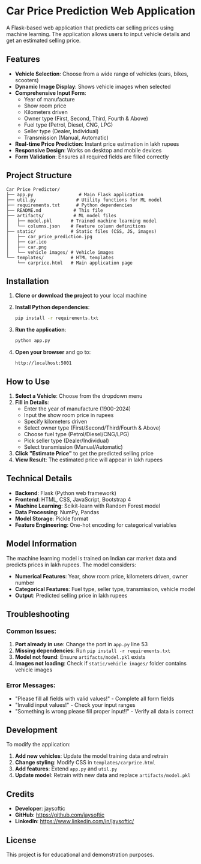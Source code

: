 # Car Price Prediction Web Application

A Flask-based web application that predicts car selling prices using machine learning. The application allows users to input vehicle details and get an estimated selling price.

## Features

- **Vehicle Selection**: Choose from a wide range of vehicles (cars, bikes, scooters)
- **Dynamic Image Display**: Shows vehicle images when selected
- **Comprehensive Input Form**: 
  - Year of manufacture
  - Show room price
  - Kilometers driven
  - Owner type (First, Second, Third, Fourth & Above)
  - Fuel type (Petrol, Diesel, CNG, LPG)
  - Seller type (Dealer, Individual)
  - Transmission (Manual, Automatic)
- **Real-time Price Prediction**: Instant price estimation in lakh rupees
- **Responsive Design**: Works on desktop and mobile devices
- **Form Validation**: Ensures all required fields are filled correctly

## Project Structure

```
Car Price Predictor/
├── app.py                 # Main Flask application
├── util.py               # Utility functions for ML model
├── requirements.txt      # Python dependencies
├── README.md            # This file
├── artifacts/           # ML model files
│   ├── model.pkl       # Trained machine learning model
│   └── columns.json    # Feature column definitions
├── static/             # Static files (CSS, JS, images)
│   ├── car_price_prediction.jpg
│   ├── car.ico
│   ├── car.png
│   └── vehicle images/ # Vehicle images
└── templates/          # HTML templates
    └── carprice.html   # Main application page
```

## Installation

1. **Clone or download the project** to your local machine

2. **Install Python dependencies**:
   ```bash
   pip install -r requirements.txt
   ```

3. **Run the application**:
   ```bash
   python app.py
   ```

4. **Open your browser** and go to:
   ```
   http://localhost:5001
   ```

## How to Use

1. **Select a Vehicle**: Choose from the dropdown menu
2. **Fill in Details**:
   - Enter the year of manufacture (1900-2024)
   - Input the show room price in rupees
   - Specify kilometers driven
   - Select owner type (First/Second/Third/Fourth & Above)
   - Choose fuel type (Petrol/Diesel/CNG/LPG)
   - Pick seller type (Dealer/Individual)
   - Select transmission (Manual/Automatic)
3. **Click "Estimate Price"** to get the predicted selling price
4. **View Result**: The estimated price will appear in lakh rupees

## Technical Details

- **Backend**: Flask (Python web framework)
- **Frontend**: HTML, CSS, JavaScript, Bootstrap 4
- **Machine Learning**: Scikit-learn with Random Forest model
- **Data Processing**: NumPy, Pandas
- **Model Storage**: Pickle format
- **Feature Engineering**: One-hot encoding for categorical variables

## Model Information

The machine learning model is trained on Indian car market data and predicts prices in lakh rupees. The model considers:

- **Numerical Features**: Year, show room price, kilometers driven, owner number
- **Categorical Features**: Fuel type, seller type, transmission, vehicle model
- **Output**: Predicted selling price in lakh rupees

## Troubleshooting

### Common Issues:

1. **Port already in use**: Change the port in `app.py` line 53
2. **Missing dependencies**: Run `pip install -r requirements.txt`
3. **Model not found**: Ensure `artifacts/model.pkl` exists
4. **Images not loading**: Check if `static/vehicle images/` folder contains vehicle images

### Error Messages:

- "Please fill all fields with valid values!" - Complete all form fields
- "Invalid input values!" - Check your input ranges
- "Something is wrong please fill proper input!!" - Verify all data is correct

## Development

To modify the application:

1. **Add new vehicles**: Update the model training data and retrain
2. **Change styling**: Modify CSS in `templates/carprice.html`
3. **Add features**: Extend `app.py` and `util.py`
4. **Update model**: Retrain with new data and replace `artifacts/model.pkl`

## Credits

- **Developer**: jaysoftic
- **GitHub**: https://github.com/jaysoftic
- **LinkedIn**: https://www.linkedin.com/in/jaysoftic/

## License

This project is for educational and demonstration purposes. 